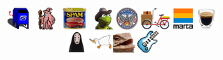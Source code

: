 <p align="center">
  <img src="/images/mailbox.gif" alt="mailbox" height="50" style="margin-right: 10px;">
  <img src="/images/partywizard.gif" alt="party wizard" height="50" style="margin-right: 10px;">
  <img src="/images/spam.png" alt="spam" height="50" style="margin-right: 10px;">
  <img src="/images/kermit_yeehawq.png" alt="kermit cowboy" height="50">
  <img src="/images/atlanta.png" alt="kermit cowboy" height="50">
  <img src="/images/cargobike.png" alt="kermit cowboy" height="50">
  <img src="/images/marta.png" alt="kermit cowboy" height="50">
  <img src="/images/espresso_shot.png" alt="kermit cowboy" height="50">
  <img src="/images/ghibli-noface.png" alt="kermit cowboy" height="50">
  <img src="/images/goose.png" alt="kermit cowboy" height="50">
  <img src="/images/hhhehehe.gif" alt="kermit cowboy" height="50">
  <img src="/images/electric-guitar.gif" alt="kermit cowboy" height="50">
</p>

<!--
**5h4y/5h4y** is a ✨ _special_ ✨ repository because its `README.md` (this file) appears on your GitHub profile.

X-Originating-IP: 127.0.0.1  
X-Deliverability-Engine: ShayBot/1.0  
X-Feedback-Loop: disabled  
X-Spam-Score: 0.0 🧼  
X-Mailer: papercuts/CLI  
X-Message-ID: <blue.mailbox.eyeing.u@hireshay.com>  
X-Reputation-Score: 98 (human-verified)  
X-Authed-By: SPF, DKIM, and vibes  
X-Bounce-Handler: /dev/null  
X-RateLimit-Remaining: ∞  
X-Failure-Reason: recipient emotionally unavailable 
X-Passed-DKIM: true  
X-Passed-Intuition: questionable  
X-MX-Preference: 🐌  
X-Retry-Policy: backoff(5m, 15m, 30m, give up)  
X-Emotion-Header: 😬  
X-Human-Readability: guaranteed  


Here are some ideas to get you started:

- 🔭 I’m currently working on ...
- 🌱 I’m currently learning ...
- 👯 I’m looking to collaborate on ...
- 🤔 I’m looking for help with ...
- 💬 Ask me about ...
- 📫 How to reach me: ...
- 😄 Pronouns: ...
- ⚡ Fun fact: ...
-->
